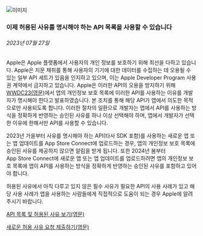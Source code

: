 <!-- ### MySkills
BootStrap & React.js  
<img src="https://img.shields.io/badge/HTML5-E34F26?style=flat-square&logo=HTML5&logoColor=white"/></a>
<img src="https://img.shields.io/badge/CSS3-1572B6?style=flat-square&logo=CSS3&logoColor=white"/></a>
<img src="https://img.shields.io/badge/JavaScript-F7DF1E?style=flat-square&logo=JavaScript&logoColor=white"/></a>
<img src="https://img.shields.io/badge/React.js-1E8CBE?style=flat-square&logo=JavaScript&logoColor=white"/></a>   -->

<!-- Android & IOS  
<img src="https://img.shields.io/badge/Java-007396?style=flat-square&logo=Java&logoColor=white"/></a>
<img src="https://img.shields.io/badge/Swift-F05138?style=flat-square&logo=Swift&logoColor=white"/></a> -->
<!-- 
Languages  
<img src="https://img.shields.io/badge/C-A8B9CC?style=flat-square&logo=C&logoColor=white"/></a>
<img src="https://img.shields.io/badge/C++-00599C?style=flat-square&logo=C%2B%2B&logoColor=white"/></a>
<img src="https://img.shields.io/badge/Python-3776AB?style=flat-square&logo=Python&logoColor=white"/></a>

algorithms  
<img src="https://img.shields.io/badge/Baekjoon-Gold4-gold?style=flat-square&labelColor=004088"/></a> -->
<!-- 
Contact  
[<img src="https://img.shields.io/badge/l06094@gmail.com-EA4335?style=flat-square&logo=Gmail&logoColor=white"/>](l06094@gmail.com)
<a href="dlwjsgml02@naver.com"><img src="https://img.shields.io/badge/dlwjsgml02@naver.com-0ABF53?style=flat-square&logo=Nintendo&logoColor=white"/></a>
<img src="https://img.shields.io/badge/jeon__hui__22-E4405F?style=flat-square&logo=Instagram&logoColor=white"/></a>  

---
![Top Langs](https://github-readme-stats.vercel.app/api/top-langs/?username=6810779s&layout=compact&theme=algolia) 

![Jeonhui's GitHub stats](https://github-readme-stats.vercel.app/api?username=Jeonhui&show_icons=true&theme=algolia)  
 -->

<!-- [![Solved.ac
프로필](http://mazassumnida.wtf/api/v2/generate_badge?boj=whas02)](https://solved.ac/whas02)  

# IOS developer News -->

<!--
 <pre>
    ___  _______   ________  ________   ___  ___  ___  ___  ___     
   |\  \|\  ___ \ |\   __  \|\   ___  \|\  \|\  \|\  \|\  \|\  \    
   \ \  \ \   __/|\ \  \|\  \ \  \\ \  \ \  \\\  \ \  \\\  \ \  \   
 __ \ \  \ \  \_|/_\ \  \\\  \ \  \\ \  \ \   __  \ \  \\\  \ \  \  
|\  \\_\  \ \  \_|\ \ \  \\\  \ \  \\ \  \ \  \ \  \ \  \\\  \ \  \ 
\ \________\ \_______\ \_______\ \__\\ \__\ \__\ \__\ \_______\ \__\
 \|________|\|_______|\|_______|\|__| \|__|\|__|\|__|\|_______|\|__|</pre>
                                                          
                                                                    
-->                                                                    
![이미지](https://developer.apple.com/assets/elements/icons/asc-outline/asc-outline-128x128_2x.png)  
###  이제 허용된 사유를 명시해야 하는 API 목록을 사용할 수 있습니다  
###### 2023년 07월 27일  
<div class="article-text"><p>Apple은 Apple 플랫폼에서 사용자의 개인 정보를 보호하기 위해 최선을 다하고 있습니다. Apple은 지문 채취를 통해 사용자의 기기에 대한 데이터를 수집하는 데 오용될 수 있는 일부 API 세트가 있음을 인지하고 있으며, 이는 Apple Developer Program 사용권 계약에서 금지하고 있습니다. Apple은 이러한 API의 오용을 방지하기 위해 <a href="https://developer.apple.com/videos/play/wwdc2023/10060/?time=457">WWDC23(영문)</a>에서 앱의 개인정보 보호 목록에 이러한 API를 사용하는 이유를 개발자가 명시해야 한다고 발표하였습니다. 본 조치를 통해 해당 API가 앱에서 의도한 목적으로만 사용되도록 합니다. 이러한 절차의 일환으로 개발자는 앱에서 API를 사용하는 방식을 정확하게 반영하는 승인된 사유를 하나 이상 선택해야 하며, 앱에서 개발자가 선택한 이유에 한해서만 API를 사용할 수 있습니다.</p><p>2023년 가을부터 사유를 명시해야 하는 API(타사 SDK 포함)를 사용하는 새로운 앱 또는 앱 업데이트를 App Store Connect에 업로드하는 경우, 앱의 개인정보 보호 목록에 승인된 사유를 제공하지 않으면 알림을 받게 됩니다. 또한 2024년 봄부터 App Store Connect에 새로운 앱 또는 앱 업데이트를 업로드하려면 앱의 개인정보 보호 목록에 앱이 API를 사용하는 방식을 정확하게 반영하는 승인된 사유를 포함하고 있어야 합니다.</p><p>허용된 사유에서 아직 다루고 있지 않은 필수 사유가 필요한 API의 사용 사례가 있고 해당 사용 사례가 앱을 사용하는 사람들에게 직접적으로 도움이 되는 경우 Apple에 알려 주시기 바랍니다.</p><p><a href="https://developer.apple.com/documentation/bundleresources/privacy_manifest_files/describing_use_of_required_reason_api">API 목록 및 허용된 <span class="icon icon-after icon-chevronright nowrap">사유 보기(영문)</span></a></p>
<p><a href="https://developer.apple.com/contact/request/privacy-manifest-reason/">새로운 허용 사유 <span class="icon icon-after icon-chevronright nowrap">요청 제출하기(영문)</span></a></p></div>